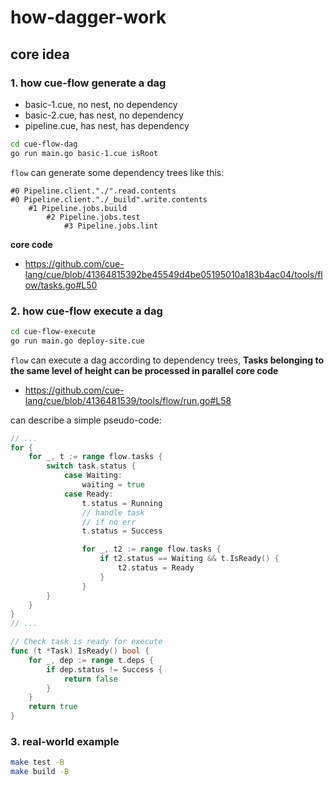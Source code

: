 # how-dagger-work

## core idea

### 1. how cue-flow generate a dag

- basic-1.cue, no nest, no dependency
- basic-2.cue, has nest, no dependency
- pipeline.cue, has nest, has dependency

```bash
cd cue-flow-dag
go run main.go basic-1.cue isRoot
```

`flow` can generate some dependency trees like this:

```
#0 Pipeline.client."./".read.contents
#0 Pipeline.client."./_build".write.contents
    #1 Pipeline.jobs.build
        #2 Pipeline.jobs.test
            #3 Pipeline.jobs.lint
```

**core code**

- <https://github.com/cue-lang/cue/blob/41364815392be45549d4be05195010a183b4ac04/tools/flow/tasks.go#L50>

### 2. how cue-flow execute a dag

```bash
cd cue-flow-execute
go run main.go deploy-site.cue
```

`flow` can execute a dag according to dependency trees, **Tasks belonging to the same level of height can be processed in parallel**
**core code**

- <https://github.com/cue-lang/cue/blob/4136481539/tools/flow/run.go#L58>

can describe a simple pseudo-code:

```go
// ...
for {
    for _, t := range flow.tasks {
        switch task.status {
            case Waiting:
                waiting = true
            case Ready:
                t.status = Running
                // handle task
                // if no err
                t.status = Success

                for _, t2 := range flow.tasks {
                    if t2.status == Waiting && t.IsReady() {
                        t2.status = Ready
                    }
                }
        }
    }
}
// ...

// Check task is ready for execute
func (t *Task) IsReady() bool {
    for _, dep := range t.deps {
        if dep.status != Success {
            return false
        }
    }
    return true
}

```

### 3. real-world example

```bash
make test -B
make build -B
```
